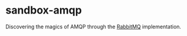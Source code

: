 # sandbox-amqp

Discovering the magics of AMQP through the [RabbitMQ](https://www.rabbitmq.com) implementation.